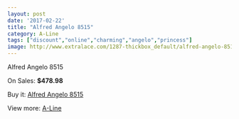 ```yaml
---
layout: post
date: '2017-02-22'
title: "Alfred Angelo 8515"
category: A-Line
tags: ["discount","online","charming","angelo","princess"]
image: http://www.extralace.com/1287-thickbox_default/alfred-angelo-8515.jpg
---
```

Alfred Angelo 8515

On Sales: **$478.98**
<a href="https://www.extralace.com/a-line/612-alfred-angelo-8515.html"><amp-img layout="responsive" width="600" height="600" src="//www.extralace.com/1287-thickbox_default/alfred-angelo-8515.jpg" alt="Alfred Angelo 8515 0" /></a>
<a href="https://www.extralace.com/a-line/612-alfred-angelo-8515.html"><amp-img layout="responsive" width="600" height="600" src="//www.extralace.com/1288-thickbox_default/alfred-angelo-8515.jpg" alt="Alfred Angelo 8515 1" /></a>

Buy it: [Alfred Angelo 8515](https://www.extralace.com/a-line/612-alfred-angelo-8515.html "Alfred Angelo 8515")

View more: [A-Line](https://www.extralace.com/2-a-line "A-Line")